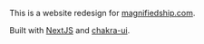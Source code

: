 This is a website redesign for [magnifiedship.com](http://magnifiedship.com).

Built with [NextJS](https://nextjs.org) and [chakra-ui](https://chakra-ui.com).
